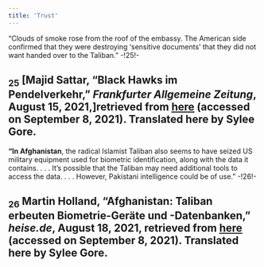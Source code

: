 ```yaml
---
title: 'Trust'
---
```


“Clouds of smoke rose from the roof of the embassy. The American side confirmed that they were destroying ‘sensitive documents’ that they did not want handed over to the Taliban.” -!25!-
## <sub class="subscript">**25**</sub> [Majid Sattar, “Black Hawks im Pendelverkehr,” _Frankfurter Allgemeine Zeitung_, August 15, 2021,]retrieved from <u>[here</u>](https://www.faz.net/-gq5-aesmp) (accessed on September 8, 2021). Translated here by Sylee Gore.
**“In Afghanistan**, the radical Islamist Taliban also seems to have seized US military equipment used for biometric identification, along with the data it contains. . . . It’s possible that the Taliban may need additional tools to access the data. . . . However, Pakistani intelligence could be of use.” -!26!-
## <sub class="subscript">**26**</sub> Martin Holland, “Afghanistan: Taliban erbeuten Biometrie-Geräte und -Datenbanken,” _heise.de_, August 18, 2021, retrieved from <u>[here</u>](https://www.heise.de/-6168158) (accessed on September 8, 2021). Translated here by Sylee Gore.


